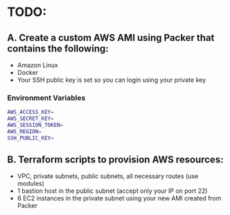 # TODO:

## A.  Create a custom AWS AMI using Packer that contains the following:

- Amazon Linux
- Docker
- Your SSH public key is set so you can login using your private key

### Environment Variables
```sh
AWS_ACCESS_KEY=
AWS_SECRET_KEY=
AWS_SESSION_TOKEN=
AWS_REGION=
SSH_PUBLIC_KEY=
```

## B.  Terraform scripts to provision AWS resources:

- VPC, private subnets, public subnets, all necessary routes (use modules)
- 1 bastion host in the public subnet (accept only your IP on port 22)
- 6 EC2 instances in the private subnet using your new AMI created from Packer
